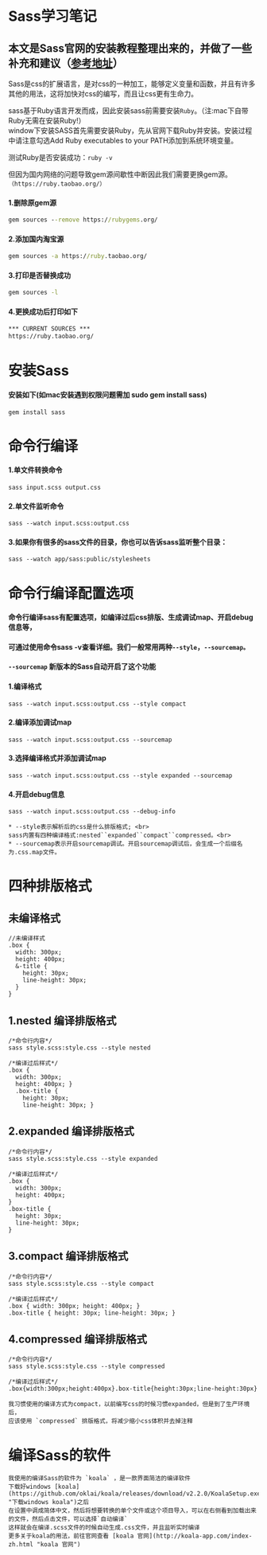 # Sass学习笔记

## 本文是Sass官网的安装教程整理出来的，并做了一些补充和建议（[参考地址](https://www.sass.hk/skill/koala-app.html "Sass安装")）

Sass是css的扩展语言，是对css的一种加工，能够定义变量和函数，并且有许多其他的用法，这将加快对css的编写，而且让css更有生命力。

sass基于Ruby语言开发而成，因此安装sass前需要安装`Ruby`。（注:mac下自带Ruby无需在安装Ruby!）<br>
window下安装SASS首先需要安装Ruby，先从官网下载Ruby并安装。安装过程中请注意勾选Add Ruby executables to your PATH添加到系统环境变量。

测试Ruby是否安装成功：`ruby -v`

但因为国内网络的问题导致gem源间歇性中断因此我们需要更换gem源。`（https://ruby.taobao.org/）`


#### 1.删除原gem源
```cmd
gem sources --remove https://rubygems.org/
```

#### 2.添加国内淘宝源
```cmd
gem sources -a https://ruby.taobao.org/
```

#### 3.打印是否替换成功
```cmd
gem sources -l
```

#### 4.更换成功后打印如下
```cmd
*** CURRENT SOURCES ***
https://ruby.taobao.org/
```


# 安装Sass

#### 安装如下(如mac安装遇到权限问题需加 sudo gem install sass)
```
gem install sass
```


# 命令行编译


#### 1.单文件转换命令
```
sass input.scss output.css
```

#### 2.单文件监听命令
```
sass --watch input.scss:output.css
```

#### 3.如果你有很多的sass文件的目录，你也可以告诉sass监听整个目录：
```
sass --watch app/sass:public/stylesheets
```


# 命令行编译配置选项

#### 命令行编译sass有配置选项，如编译过后css排版、生成调试map、开启debug信息等，<br>
#### 可通过使用命令sass -v查看详细。我们一般常用两种`--style`，`--sourcemap。`<br>
#### `--sourcemap` 新版本的Sass自动开启了这个功能

#### 1.编译格式
```
sass --watch input.scss:output.css --style compact
```

#### 2.编译添加调试map
```
sass --watch input.scss:output.css --sourcemap
```

#### 3.选择编译格式并添加调试map
```
sass --watch input.scss:output.css --style expanded --sourcemap
```

#### 4.开启debug信息
```
sass --watch input.scss:output.css --debug-info
```

    * --style表示解析后的css是什么排版格式; <br>
    sass内置有四种编译格式:nested``expanded``compact``compressed。<br>
    * --sourcemap表示开启sourcemap调试。开启sourcemap调试后，会生成一个后缀名为.css.map文件。


# 四种排版格式

## 未编译格式
```
//未编译样式
.box {
  width: 300px;
  height: 400px;
  &-title {
    height: 30px;
    line-height: 30px;
  }
}
```

## 1.nested 编译排版格式
```
/*命令行内容*/
sass style.scss:style.css --style nested

/*编译过后样式*/
.box {
  width: 300px;
  height: 400px; }
  .box-title {
    height: 30px;
    line-height: 30px; }
```

## 2.expanded 编译排版格式
```
/*命令行内容*/
sass style.scss:style.css --style expanded

/*编译过后样式*/
.box {
  width: 300px;
  height: 400px;
}
.box-title {
  height: 30px;
  line-height: 30px;
}
```

## 3.compact 编译排版格式
```
/*命令行内容*/
sass style.scss:style.css --style compact

/*编译过后样式*/
.box { width: 300px; height: 400px; }
.box-title { height: 30px; line-height: 30px; }
```

## 4.compressed 编译排版格式
```
/*命令行内容*/
sass style.scss:style.css --style compressed

/*编译过后样式*/
.box{width:300px;height:400px}.box-title{height:30px;line-height:30px}
```

    我习惯使用的编译方式为compact，以前编写css的时候习惯expanded，但是到了生产环境后，
    应该使用 `compressed` 排版格式，将减少缩小css体积并去掉注释
    

# 编译Sass的软件

    我使用的编译Sass的软件为 `koala` ，是一款界面简洁的编译软件
    下载好windows [koala](https://github.com/oklai/koala/releases/download/v2.2.0/KoalaSetup.exe "下载windows koala")之后
    在设置中调成简体中文，然后将想要转换的单个文件或这个项目导入，可以在右侧看到加载出来的文件，然后点击文件，可以选择`自动编译`
    这样就会在编译.scss文件的时候自动生成.css文件，并且监听实时编译
    更多关于koala的用法，前往官网查看 [koala 官网](http://koala-app.com/index-zh.html "koala 官网")
